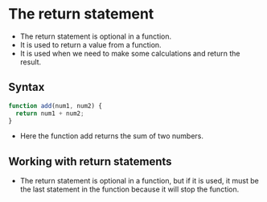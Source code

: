 # The return statement

- The return statement is optional in a function.
- It is used to return a value from a function.
- It is used when we need to make some calculations and return the result.

## Syntax

```js
function add(num1, num2) {
  return num1 + num2;
}
```

- Here the function add returns the sum of two numbers.

## Working with return statements

- The return statement is optional in a function, but if it is used, it must be the last statement in the function because it will stop the function.

